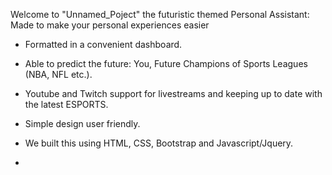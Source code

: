 Welcome to "Unnamed_Poject" the futuristic themed Personal Assistant:
Made to make your personal experiences easier

- Formatted in a convenient dashboard.

- Able to predict the future: You, Future Champions of Sports Leagues (NBA, NFL etc.).

- Youtube and Twitch support for livestreams and keeping up to date with the latest ESPORTS.

- Simple design user friendly.

- We built this using HTML, CSS, Bootstrap and Javascript/Jquery.

-





